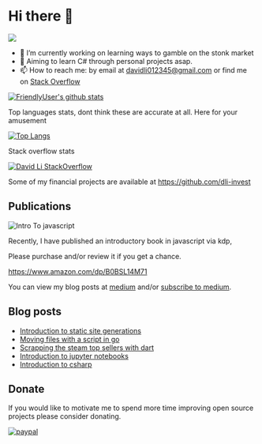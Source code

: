 # Hi there 👋
![](https://komarev.com/ghpvc/?username=FriendlyUser&color=blue)
<!--
**FriendlyUser/FriendlyUser** is a ✨ _special_ ✨ repository because its `README.md` (this file) appears on your GitHub profile.

Here are some ideas to get you started:
- 🌱 I’m currently learning ...
- 👯 I’m looking to collaborate on ...
- 🤔 I’m looking for help with ...
- 💬 Ask me about ...
- 📫 How to reach me: ...
- 😄 Pronouns: ...
- ⚡ Fun fact: ...
-->


- 🔭 I’m currently working on learning ways to gamble on the stonk market
- 🤔 Aiming to learn C# through personal projects asap.
- 📫 How to reach me: by email at davidli012345@gmail.com or find me on [Stack Overflow](https://stackoverflow.com/users/10226731/grandfleet)

[![FriendlyUser's github stats](https://github-readme-stats.vercel.app/api?username=FriendlyUser)](https://github.com/anuraghazra/github-readme-stats)


Top languages stats, dont think these are accurate at all. Here for your amusement


[![Top Langs](https://github-readme-stats.vercel.app/api/top-langs/?username=FriendlyUser&hide=Tex,html,Vue,Css,Jupyter%20Notebook,HLSL,Shell&langs_count=15&exclude_repo=BattleTD)](https://github.com/anuraghazra/github-readme-stats)


Stack overflow stats


[![David Li StackOverflow](https://github-readme-stackoverflow.vercel.app/?userID=10226731)](https://stackoverflow.com/users/10226731/grandfleet)

Some of my financial projects are available at https://github.com/dli-invest

## Publications
![Intro To javascript](https://m.media-amazon.com/images/I/51b3ChsILyL.jpg)

Recently, I have published an introductory book in javascript via kdp, 

Please purchase and/or review it if you get a chance.

https://www.amazon.com/dp/B0BSL14M71

You can view my blog posts at [medium](https://davidli012345.medium.com/subscribe) and/or [subscribe to medium](https://medium.com/@davidli012345/membership).

## Blog posts
<!-- BLOG-POST-LIST:START -->
- [Introduction to static site generations](https://friendlyuser.github.io/posts/top_static_site_generator/)
- [Moving files with a script in go](https://friendlyuser.github.io/posts/tech/go/moving_files_with_script_in_go/)
- [Scrapping the steam top sellers with dart](https://friendlyuser.github.io/posts/tech/flutter/steam_top_sellers_in_dart/)
- [Introduction to jupyter notebooks](https://friendlyuser.github.io/posts/tech/introduction_to_jupyter_notebooks/)
- [Introduction to csharp](https://friendlyuser.github.io/posts/tech/go/introduction_to_golang/)
<!-- BLOG-POST-LIST:END -->

## Donate
If you would like to motivate me to spend more time improving open source projects please consider donating.

[![paypal](https://www.paypalobjects.com/en_US/i/btn/btn_donateCC_LG.gif)](https://www.paypal.com/cgi-bin/webscr?cmd=_donations&business=Z6M6Y83D3URSU&item_name=Motivating+me+to+continue+to+produce+open+source+projects&currency_code=CAD)

